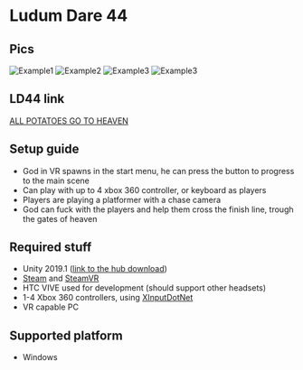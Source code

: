 # Ludum Dare 44

## Pics
![Example1](https://media.githubusercontent.com/media/Dmajster/ludum_dare_44/master/Screens/pic1.png)
![Example2](https://media.githubusercontent.com/media/Dmajster/ludum_dare_44/master/Screens/pic2.png)
![Example3](https://media.githubusercontent.com/media/Dmajster/ludum_dare_44/master/Screens/pic3.png)
![Example3](https://media.githubusercontent.com/media/Dmajster/ludum_dare_44/master/Screens/potato_crhist.png)



## LD44 link

[ALL POTATOES GO TO HEAVEN](https://ldjam.com/events/ludum-dare/44/$143667)

## Setup guide

* God in VR spawns in the start menu, he can press the button to progress to the main scene
* Can play with up to 4 xbox 360 controller, or keyboard as players
* Players are playing a platformer with a chase camera
* God can fuck with the players and help them cross the finish line, trough the gates of heaven

## Required stuff

* Unity 2019.1 ([link to the hub download](https://unity3d.com/ru/unity/whats-new/2019.1.0))
* [Steam](https://steamcdn-a.akamaihd.net/client/installer/SteamSetup.exe) and [SteamVR](https://store.steampowered.com/app/250820/SteamVR/)
* HTC VIVE used for development (should support other headsets)
* 1-4 Xbox 360 controllers, using [XInputDotNet](https://github.com/speps/XInputDotNet)
* VR capable PC

## Supported platform

* Windows